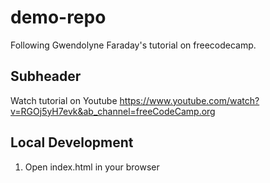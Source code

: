 # demo-repo
Following Gwendolyne Faraday's tutorial on freecodecamp.
## Subheader
Watch tutorial on Youtube
https://www.youtube.com/watch?v=RGOj5yH7evk&ab_channel=freeCodeCamp.org 

## Local Development
1. Open index.html in your browser